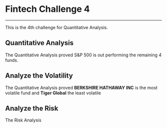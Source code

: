 # Fintech **Challenge 4**
---

This is the 4th challenge for Quantitative Analysis.


## Quantitative Analysis 

The Quantitative Analysis proved S&P 500 is out performing the remaining 4 funds.



## Analyze the Volatility

The Quantitative Analysis proved **BERKSHIRE HATHAWAY INC** is the most volatile fund and **Tiger Global** the least volatile


## Analyze the Risk

The Risk Analysis 
